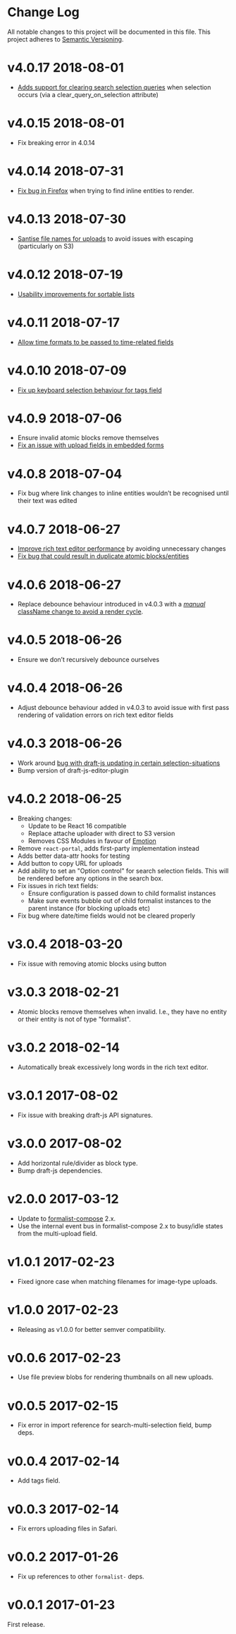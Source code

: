# Change Log

All notable changes to this project will be documented in this file.
This project adheres to [Semantic Versioning](http://semver.org/).

# v4.0.17 2018-08-01

* [Adds support for clearing search selection queries](https://github.com/icelab/formalist-standard-react/pull/159) when selection occurs (via a clear_query_on_selection attribute)

# v4.0.15 2018-08-01

* Fix breaking error in 4.0.14

# v4.0.14 2018-07-31

* [Fix bug in Firefox](https://github.com/icelab/formalist-standard-react/pull/157) when trying to find inline entities to render.

# v4.0.13 2018-07-30

* [Santise file names for uploads](https://github.com/icelab/formalist-standard-react/pull/156) to avoid issues with escaping (particularly on S3)

# v4.0.12 2018-07-19

* [Usability improvements for sortable lists](https://github.com/icelab/formalist-standard-react/pull/155)

# v4.0.11 2018-07-17

* [Allow time formats to be passed to time-related fields](https://github.com/icelab/formalist-standard-react/pull/154)

# v4.0.10 2018-07-09

* [Fix up keyboard selection behaviour for tags field](https://github.com/icelab/formalist-standard-react/pull/153)

# v4.0.9 2018-07-06

* Ensure invalid atomic blocks remove themselves
* [Fix an issue with upload fields in embedded forms](https://github.com/icelab/formalist-standard-react/pull/151)

# v4.0.8 2018-07-04

* Fix bug where link changes to inline entities wouldn’t be recognised until their text was edited

# v4.0.7 2018-06-27

* [Improve rich text editor performance](https://github.com/icelab/formalist-standard-react/pull/148) by avoiding unnecessary changes
* [Fix bug that could result in duplicate atomic blocks/entities](https://github.com/icelab/formalist-standard-react/pull/149)

# v4.0.6 2018-06-27

* Replace debounce behaviour introduced in v4.0.3 with a [*manual* className change to avoid a render cycle](https://github.com/icelab/formalist-standard-react/pull/147).

# v4.0.5 2018-06-26

* Ensure we don’t recursively debounce ourselves

# v4.0.4 2018-06-26

* Adjust debounce behaviour added in v4.0.3 to avoid issue with first pass rendering of validation errors on rich text editor fields

# v4.0.3 2018-06-26

* Work around [bug with draft-js updating in certain selection-situations](https://github.com/icelab/formalist-standard-react/pull/146)
* Bump version of draft-js-editor-plugin

# v4.0.2 2018-06-25

* Breaking changes:
  * Update to be React 16 compatible
  * Replace attache uploader with direct to S3 version
  * Removes CSS Modules in favour of [Emotion](https://github.com/emotion-js/emotion/blob/master/docs/css.md)
* Remove `react-portal`, adds first-party implementation instead
* Adds better data-attr hooks for testing
* Add button to copy URL for uploads
* Add ability to set an "Option control" for search selection fields. This will be rendered before any options in the search box.
* Fix issues in rich text fields:
  * Ensure configuration is passed down to child formalist instances
  * Make sure events bubble out of child formalist instances to the parent instance (for blocking uploads etc)
* Fix bug where date/time fields would not be cleared properly

# v3.0.4 2018-03-20

* Fix issue with removing atomic blocks using button

# v3.0.3 2018-02-21

* Atomic blocks remove themselves when invalid. I.e., they have no entity or their entity is not of type "formalist".

# v3.0.2 2018-02-14

* Automatically break excessively long words in the rich text editor.

# v3.0.1 2017-08-02

* Fix issue with breaking draft-js API signatures.

# v3.0.0 2017-08-02

* Add horizontal rule/divider as block type.
* Bump draft-js dependencies.

# v2.0.0 2017-03-12

* Update to [formalist-compose](http://github.com/icelab/formalist-compose) 2.x.
* Use the internal event bus in formalist-compose 2.x to busy/idle states from the multi-upload field.

# v1.0.1 2017-02-23

* Fixed ignore case when matching filenames for image-type uploads.

# v1.0.0 2017-02-23

* Releasing as v1.0.0 for better semver compatibility.

# v0.0.6 2017-02-23

* Use file preview blobs for rendering thumbnails on all new uploads.

# v0.0.5 2017-02-15

* Fix error in import reference for search-multi-selection field, bump deps.

# v0.0.4 2017-02-14

* Add tags field.

# v0.0.3 2017-02-14

* Fix errors uploading files in Safari.

# v0.0.2 2017-01-26

* Fix up references to other `formalist-` deps.

# v0.0.1 2017-01-23

First release.
